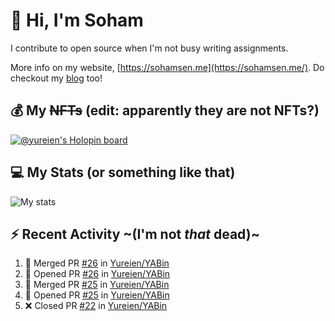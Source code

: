 # 👋 Hi, I'm Soham

I contribute to open source when I'm not busy writing assignments.

More info on my website, [https://sohamsen.me](https://sohamsen.me/). Do checkout my [blog](https://blog.sohamsen.me/) too!

## 💰 My ~~NFTs~~ (edit: apparently they are not NFTs?)

[![@yureien's Holopin board](https://holopin.io/api/user/board?user=yureien)](https://holopin.io/@yureien)

## 💻 My Stats (or something like that)

![My stats](https://github-readme-stats.vercel.app/api?username=Yureien&count_private=true&show_icons=true&theme=dracula)

## ⚡️ Recent Activity ~(I'm not _that_ dead)~

<!--START_SECTION:activity-->
1. 🎉 Merged PR [#26](https://github.com/Yureien/YABin/pull/26) in [Yureien/YABin](https://github.com/Yureien/YABin)
2. 💪 Opened PR [#26](https://github.com/Yureien/YABin/pull/26) in [Yureien/YABin](https://github.com/Yureien/YABin)
3. 🎉 Merged PR [#25](https://github.com/Yureien/YABin/pull/25) in [Yureien/YABin](https://github.com/Yureien/YABin)
4. 💪 Opened PR [#25](https://github.com/Yureien/YABin/pull/25) in [Yureien/YABin](https://github.com/Yureien/YABin)
5. ❌ Closed PR [#22](https://github.com/Yureien/YABin/pull/22) in [Yureien/YABin](https://github.com/Yureien/YABin)
<!--END_SECTION:activity-->
